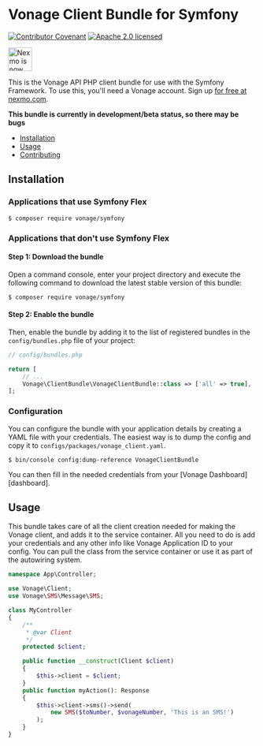 # Vonage Client Bundle for Symfony
[![Contributor Covenant](https://img.shields.io/badge/Contributor%20Covenant-v2.0%20adopted-ff69b4.svg)](CODE_OF_CONDUCT.md)
[![Apache 2.0 licensed](https://img.shields.io/badge/license-Apache%202.0-blue.svg)](./LICENSE.txt)

<img src="https://developer.nexmo.com/assets/images/Vonage_Nexmo.svg" height="48px" alt="Nexmo is now known as Vonage" />

This is the Vonage API PHP client bundle for use with the Symfony Framework.
To use this, you'll need a Vonage account. Sign up [for free at nexmo.com][signup].

**This bundle is currently in development/beta status, so there may be bugs**

 * [Installation](#installation)
 * [Usage](#usage)
 * [Contributing](#contributing) 

## Installation

### Applications that use Symfony Flex

```console
$ composer require vonage/symfony
```

### Applications that don't use Symfony Flex

#### Step 1: Download the bundle

Open a command console, enter your project directory and execute the
following command to download the latest stable version of this bundle:

```console
$ composer require vonage/symfony
```

#### Step 2: Enable the bundle

Then, enable the bundle by adding it to the list of registered bundles
in the `config/bundles.php` file of your project:

```php
// config/bundles.php

return [
    // ...
    Vonage\ClientBundle\VonageClientBundle::class => ['all' => true],
];
```

### Configuration

You can configure the bundle with your application details by creating a YAML
file with your credentials. The easiest way is to dump the config and copy
it to `configs/packages/vonage_client.yaml`.

```console
$ bin/console config:dump-reference VonageClientBundle
```

You can then fill in the needed credentials from your [Vonage Dashboard][dashboard].

## Usage

This bundle takes care of all the client creation needed for making the Vonage
client, and adds it to the service container. All you need to do is add your
credentials and any other info like Vonage Application ID to your config. You
can pull the class from the service container or use it as part of the
autowiring system.

```php
namespace App\Controller;

use Vonage\Client;
use Vonage\SMS\Message\SMS;

class MyController
{
    /**
     * @var Client
     */
    protected $client;

    public function __construct(Client $client)
    {
        $this->client = $client;
    }
    public function myAction(): Response
    {
        $this->client->sms()->send(
            new SMS($toNumber, $vonageNumber, 'This is an SMS!')
        );
    }
}
```

[signup]: https://dashboard.nexmo.com/sign-up?utm_source=DEV_REL&utm_medium=github&utm_campaign=php-symfony-bundle
[issues]: https://github.com/nexmo/vonage-php-symfony-bundle/issues
[pulls]: https://github.com/nexmo/vonage-php-symfony-bundle/pulls

